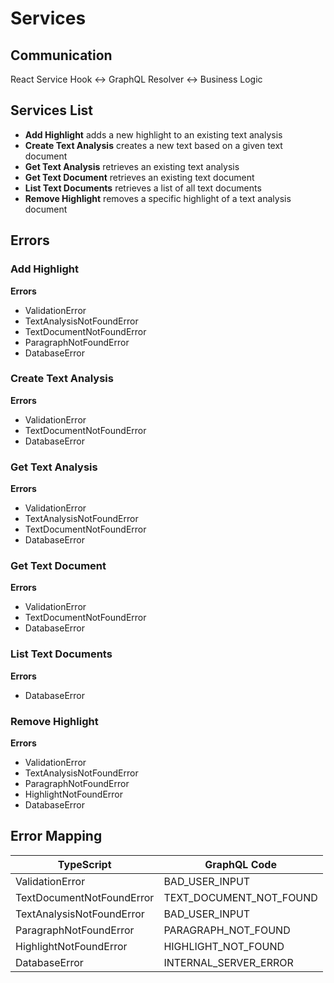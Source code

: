 # Services

## Communication

React Service Hook <-> GraphQL Resolver <-> Business Logic

## Services List

- **Add Highlight** adds a new highlight to an existing text analysis
- **Create Text Analysis** creates a new text based on a given text document
- **Get Text Analysis** retrieves an existing text analysis
- **Get Text Document** retrieves an existing text document
- **List Text Documents** retrieves a list of all text documents
- **Remove Highlight** removes a specific highlight of a text analysis document

## Errors

### Add Highlight

**Errors**

- ValidationError
- TextAnalysisNotFoundError
- TextDocumentNotFoundError
- ParagraphNotFoundError
- DatabaseError

### Create Text Analysis

**Errors**
- ValidationError
- TextDocumentNotFoundError
- DatabaseError

### Get Text Analysis

**Errors**
- ValidationError
- TextAnalysisNotFoundError
- TextDocumentNotFoundError
- DatabaseError

### Get Text Document

**Errors**
- ValidationError
- TextDocumentNotFoundError
- DatabaseError

### List Text Documents

**Errors**
- DatabaseError

### Remove Highlight

**Errors**
- ValidationError
- TextAnalysisNotFoundError
- ParagraphNotFoundError
- HighlightNotFoundError
- DatabaseError

## Error Mapping

| TypeScript | GraphQL Code |
|------------|--------------|
| ValidationError | BAD_USER_INPUT |
| TextDocumentNotFoundError | TEXT_DOCUMENT_NOT_FOUND |
| TextAnalysisNotFoundError | BAD_USER_INPUT |
| ParagraphNotFoundError | PARAGRAPH_NOT_FOUND |
| HighlightNotFoundError | HIGHLIGHT_NOT_FOUND |
| DatabaseError | INTERNAL_SERVER_ERROR |